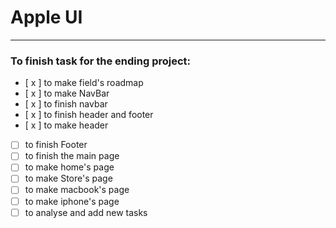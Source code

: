 # Apple UI

***

### To finish task for the ending project: 

- [ x ] to make field's roadmap
- [ x ] to make NavBar
- [ x ] to finish navbar
- [ x ] to finish header and footer
- [ x ] to make header
- [ ] to finish Footer
- [ ] to finish the main page
- [ ] to make home's page
- [ ] to make Store's page
- [ ] to make macbook's page
- [ ] to make iphone's page
- [ ] to analyse and add new tasks